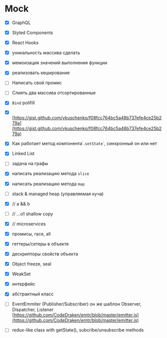 # Mock

* [x] GraphQL
* [x] Styled Components
* [x] React Hooks
* [x] уникальность массива сделать
* [x] мемоизация значений выполнения функции
* [x] реализовать кеширование
* [ ] Написать свой промис
* [ ] Слиять два массива отсортированные
* [x] `Bind` polifill
* [x] [https://gist.github.com/vkuschenko/f08fcc764bc5a48b737efe4ce25b279a](https://gist.github.com/vkuschenko/f08fcc764bc5a48b737efe4ce25b279a)
* [x] Как работает метод компонента\`.`setState`\`, синхронный он или нет
* [x] Linked List
* [ ] задача на графы
* [x] написать реализацию метода `slice`
* [x] написать реализацию метода `map`
* [ ] stack & managed heap \(управляемая куча\)
* [x] // a && b 
* [ ] // ...o1 shallow copy 
* [x] // microservices
* [x] промисы, race, all
* [x] геттеры/сетеры в объекте
* [x] дескрипторы свойств объекта
* [x] Object freeze, seal
* [x] WeakSet
* [x] интерфейс 
* [x] абстрактный класс
* [ ] EventEmmiter \(Publisher/Subscriber\)  он же шаблон Observer, Dispatcher, Listener [https://github.com/CodeDraken/emtr/blob/master/emitter.js](https://github.com/CodeDraken/emtr/blob/master/emitter.js)
* [ ] redux-like class with getState\(\), subcribe/unsubscribe methods











